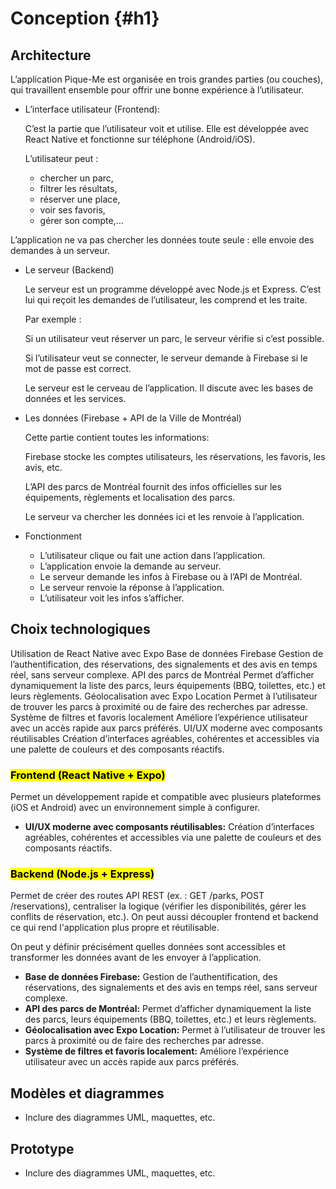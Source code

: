 # Conception {#h1}



## Architecture
L’application Pique-Me est organisée en trois grandes parties (ou couches), qui travaillent ensemble pour offrir une bonne expérience à l’utilisateur.
- L’interface utilisateur (Frontend): 

  C’est la partie que l’utilisateur voit et utilise. Elle est développée avec React Native et fonctionne sur téléphone (Android/iOS).

  L’utilisateur peut :

    - chercher un parc,
    - filtrer les résultats,
    - réserver une place,
    - voir ses favoris,
    - gérer son compte,...
  
 L’application ne va pas chercher les données toute seule : elle envoie des demandes à un serveur.

-  Le serveur (Backend)

   Le serveur est un programme développé avec Node.js et Express.
   C’est lui qui reçoit les demandes de l’utilisateur, les comprend et les traite.

     Par exemple :

     Si un utilisateur veut réserver un parc, le serveur vérifie si c’est possible.

     Si l’utilisateur veut se connecter, le serveur demande à Firebase si le mot de passe est correct.

     Le serveur est le cerveau de l’application. Il discute avec les bases de données et les services.


- Les données (Firebase + API de la Ville de Montréal)

  Cette partie contient toutes les informations:
  
  Firebase stocke les comptes utilisateurs, les réservations, les favoris, les avis, etc.

  L’API des parcs de Montréal fournit des infos officielles sur les équipements, règlements et localisation des parcs.

  Le serveur va chercher les données ici et les renvoie à l’application.


- Fonctionment

   - L’utilisateur clique ou fait une action dans l’application.
   - L’application envoie la demande au serveur.
   - Le serveur demande les infos à Firebase ou à l’API de Montréal.
   - Le serveur renvoie la réponse à l’application.
   - L’utilisateur voit les infos s’afficher.
## Choix technologiques

Utilisation de React Native avec Expo
Base de données Firebase
Gestion de l’authentification, des réservations, des signalements et des avis en temps réel, sans serveur complexe.
API des parcs de Montréal
Permet d’afficher dynamiquement la liste des parcs, leurs équipements (BBQ, toilettes, etc.) et leurs règlements.
Géolocalisation avec Expo Location
Permet à l’utilisateur de trouver les parcs à proximité ou de faire des recherches par adresse.
Système de filtres et favoris localement
Améliore l’expérience utilisateur avec un accès rapide aux parcs préférés.
UI/UX moderne avec composants réutilisables
Création d’interfaces agréables, cohérentes et accessibles via une palette de couleurs et des composants réactifs.
### <mark> Frontend (React Native + Expo)</mark>
Permet un développement rapide et compatible avec plusieurs plateformes (iOS et Android) avec un environnement simple à configurer.

- **UI/UX moderne avec composants réutilisables:** Création d’interfaces agréables, cohérentes et accessibles via une palette de couleurs et des composants réactifs.


### <mark>Backend (Node.js + Express)</mark>
Permet de créer des routes API REST (ex. : GET /parks, POST /reservations), centraliser la logique (vérifier les disponibilités, gérer les conflits de réservation, etc.). On peut aussi découpler frontend et backend ce qui rend l'application plus propre et réutilisable.

On peut y définir précisément quelles données sont accessibles et transformer les données avant de les envoyer à l’application.

- **Base de données Firebase:** Gestion de l’authentification, des réservations, des signalements et des avis en temps réel, sans serveur complexe.
- **API des parcs de Montréal:** Permet d’afficher dynamiquement la liste des parcs, leurs équipements (BBQ, toilettes, etc.) et leurs règlements.
- **Géolocalisation avec Expo Location:** Permet à l’utilisateur de trouver les parcs à proximité ou de faire des recherches par adresse.
- **Système de filtres et favoris localement:** Améliore l’expérience utilisateur avec un accès rapide aux parcs préférés.


## Modèles et diagrammes

- Inclure des diagrammes UML, maquettes, etc.

## Prototype

- Inclure des diagrammes UML, maquettes, etc.
